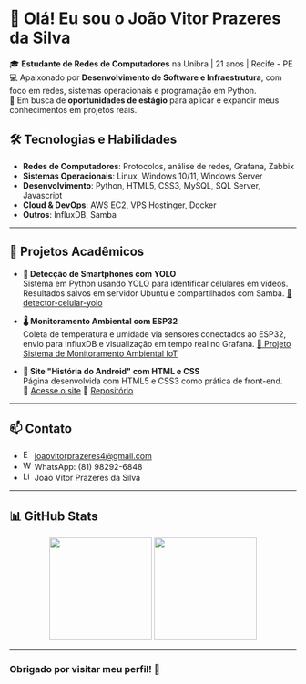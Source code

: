# 👋 Olá! Eu sou o João Vitor Prazeres da Silva

🎓 **Estudante de Redes de Computadores** na Unibra | 21 anos | Recife - PE  
💻 Apaixonado por **Desenvolvimento de Software e Infraestrutura**, com foco em redes, sistemas operacionais e programação em Python.  
🚀 Em busca de **oportunidades de estágio** para aplicar e expandir meus conhecimentos em projetos reais.

## 🛠️ Tecnologias e Habilidades

- **Redes de Computadores**: Protocolos, análise de redes, Grafana, Zabbix  
- **Sistemas Operacionais**: Linux, Windows 10/11, Windows Server  
- **Desenvolvimento**: Python, HTML5, CSS3, MySQL, SQL Server, Javascript 
- **Cloud & DevOps**: AWS EC2, VPS Hostinger, Docker  
- **Outros**: InfluxDB, Samba

---

## 💼 Projetos Acadêmicos

- **📱 Detecção de Smartphones com YOLO**  
  Sistema em Python usando YOLO para identificar celulares em vídeos. Resultados salvos em servidor Ubuntu e compartilhados com Samba.
  [🔗 detector-celular-yolo](https://github.com/juanvitor04/detector-celular-yolo)


- **🌡️ Monitoramento Ambiental com ESP32**  
  Coleta de temperatura e umidade via sensores conectados ao ESP32, envio para InfluxDB e visualização em tempo real no Grafana.
  [🔗 Projeto Sistema de Monitoramento Ambiental IoT](https://github.com/juanvitor04/sistema-de-monitoramento-ambiental-iot)


- **🤖 Site "História do Android" com HTML e CSS**  
  Página desenvolvida com HTML5 e CSS3 como prática de front-end.  
  🔗 [Acesse o site](https://juanvitor04.github.io/projeto-android/)  🔗 [Repositório](https://github.com/juanvitor04/projeto-android)  

---
## 📫 Contato

- <img src="https://cdn.jsdelivr.net/npm/simple-icons@v9/icons/gmail.svg" alt="Email" width="16" height="16"/>  joaovitorprazeres4@gmail.com  
- <img src="https://cdn.jsdelivr.net/npm/simple-icons@v9/icons/whatsapp.svg" alt="WhatsApp" width="16" height="16"/>  WhatsApp: (81) 98292-6848  
- <img src="https://cdn.jsdelivr.net/npm/simple-icons@v9/icons/linkedin.svg" alt="LinkedIn" width="16" height="16"/>  João Vitor Prazeres da Silva
---

## 📊 GitHub Stats

<div align="center">

<!-- GitHub Stats -->
<img height="180em" src="https://github-readme-stats.vercel.app/api?username=juanvitor04&show_icons=true&theme=tokyonight&cache_seconds=3600" />

<!-- Top Languages -->
<img height="180em" src="https://github-readme-stats.vercel.app/api/top-langs/?username=juanvitor04&layout=compact&theme=tokyonight&langs_count=6&cache_seconds=3600" />


</div>

---

### Obrigado por visitar meu perfil! 🚀
